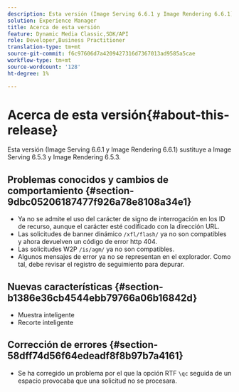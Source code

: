 ```yaml
---
description: Esta versión (Image Serving 6.6.1 y Image Rendering 6.6.1) sustituye a Image Serving 6.5.3 y Image Rendering 6.5.3.
solution: Experience Manager
title: Acerca de esta versión
feature: Dynamic Media Classic,SDK/API
role: Developer,Business Practitioner
translation-type: tm+mt
source-git-commit: f6c97606d7a4209427316d7367013ad9585a5cae
workflow-type: tm+mt
source-wordcount: '128'
ht-degree: 1%

---
```



# Acerca de esta versión{#about-this-release}

Esta versión (Image Serving 6.6.1 y Image Rendering 6.6.1) sustituye a Image Serving 6.5.3 y Image Rendering 6.5.3.

## Problemas conocidos y cambios de comportamiento {#section-9dbc05206187477f926a78e8108a34e1}

* Ya no se admite el uso del carácter de signo de interrogación en los ID de recurso, aunque el carácter esté codificado con la dirección URL.
* Las solicitudes de banner dinámico `/xfl/flash/` ya no son compatibles y ahora devuelven un código de error http 404.
* Las solicitudes W2P `/is/agm/` ya no son compatibles.
* Algunos mensajes de error ya no se representan en el explorador. Como tal, debe revisar el registro de seguimiento para depurar.

## Nuevas características {#section-b1386e36cb4544ebb79766a06b16842d}

* Muestra inteligente
* Recorte inteligente

## Corrección de errores {#section-58dff74d56f64edeadf8f8b97b7a4161}

* Se ha corregido un problema por el que la opción RTF `\qc` seguida de un espacio provocaba que una solicitud no se procesara.

